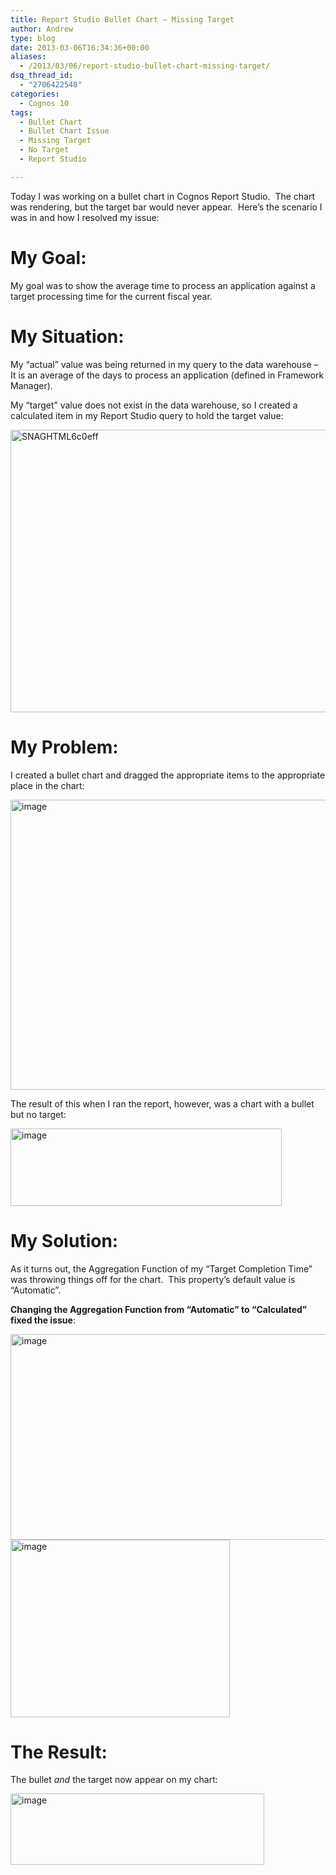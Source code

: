 ```yaml
---
title: Report Studio Bullet Chart – Missing Target
author: Andrew
type: blog
date: 2013-03-06T16:34:36+00:00
aliases:
  - /2013/03/06/report-studio-bullet-chart-missing-target/
dsq_thread_id:
  - "2706422548"
categories:
  - Cognos 10
tags:
  - Bullet Chart
  - Bullet Chart Issue
  - Missing Target
  - No Target
  - Report Studio

---
```

Today I was working on a bullet chart in Cognos Report Studio.  The chart was rendering, but the target bar would never appear.  Here’s the scenario I was in and how I resolved my issue:

# My Goal:

My goal was to show the average time to process an application against a target processing time for the current fiscal year.

# My Situation:

My “actual” value was being returned in my query to the data warehouse – It is an average of the days to process an application (defined in Framework Manager).

My “target” value does not exist in the data warehouse, so I created a calculated item in my Report Studio query to hold the target value:

[<img style="background-image: none; padding-left: 0px; padding-right: 0px; display: inline; padding-top: 0px; border: 0px;" title="SNAGHTML6c0eff" alt="SNAGHTML6c0eff" src="http://www.andrewcbancroft.com/wp-content/uploads/2013/03/SNAGHTML6c0eff_thumb.png" width="722" height="452" border="0" />][1]

# My Problem:

I created a bullet chart and dragged the appropriate items to the appropriate place in the chart:

[<img style="background-image: none; padding-left: 0px; padding-right: 0px; display: inline; padding-top: 0px; border: 0px;" title="image" alt="image" src="http://www.andrewcbancroft.com/wp-content/uploads/2013/03/image_thumb4.png" width="515" height="464" border="0" />][2]

The result of this when I ran the report, however, was a chart with a bullet but no target:

[<img style="background-image: none; padding-left: 0px; padding-right: 0px; display: inline; padding-top: 0px; border: 0px;" title="image" alt="image" src="http://www.andrewcbancroft.com/wp-content/uploads/2013/03/image_thumb5.png" width="434" height="124" border="0" />][3]

# My Solution:

As it turns out, the Aggregation Function of my “Target Completion Time” was throwing things off for the chart.  This property’s default value is “Automatic”.

**Changing the Aggregation Function from “Automatic” to “Calculated” fixed the issue**:

[<img style="background-image: none; padding-left: 0px; padding-right: 0px; display: inline; padding-top: 0px; border: 0px;" title="image" alt="image" src="http://www.andrewcbancroft.com/wp-content/uploads/2013/03/image_thumb6.png" width="725" height="329" border="0" />][4][<img style="background-image: none; padding-left: 0px; padding-right: 0px; display: inline; padding-top: 0px; border: 0px;" title="image" alt="image" src="http://www.andrewcbancroft.com/wp-content/uploads/2013/03/image_thumb7.png" width="351" height="284" border="0" />][5]

# The Result:

The bullet _and_ the target now appear on my chart:

[<img style="background-image: none; padding-left: 0px; padding-right: 0px; display: inline; padding-top: 0px; border: 0px;" title="image" alt="image" src="http://www.andrewcbancroft.com/wp-content/uploads/2013/03/image_thumb8.png" width="406" height="114" border="0" />][6]

 [1]: http://www.andrewcbancroft.com/wp-content/uploads/2013/03/SNAGHTML6c0eff.png
 [2]: http://www.andrewcbancroft.com/wp-content/uploads/2013/03/image4.png
 [3]: http://www.andrewcbancroft.com/wp-content/uploads/2013/03/image5.png
 [4]: http://www.andrewcbancroft.com/wp-content/uploads/2013/03/image6.png
 [5]: http://www.andrewcbancroft.com/wp-content/uploads/2013/03/image7.png
 [6]: http://www.andrewcbancroft.com/wp-content/uploads/2013/03/image8.png